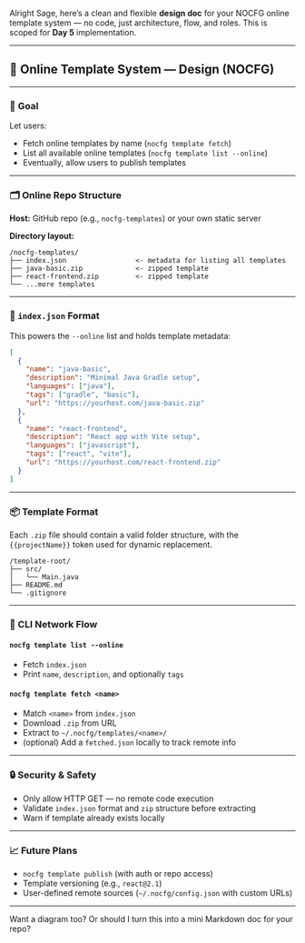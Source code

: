 Alright Sage, here’s a clean and flexible **design doc** for your NOCFG online template system — no code, just architecture, flow, and roles. This is scoped for **Day 5** implementation.

---

## 🧩 Online Template System — Design (NOCFG)

---

### 🎯 **Goal**
Let users:
- Fetch online templates by name (`nocfg template fetch`)
- List all available online templates (`nocfg template list --online`)
- Eventually, allow users to publish templates

---

### 🗂️ Online Repo Structure
**Host:** GitHub repo (e.g., `nocfg-templates`) or your own static server

**Directory layout:**
```
/nocfg-templates/
├── index.json                 <- metadata for listing all templates
├── java-basic.zip             <- zipped template
├── react-frontend.zip         <- zipped template
└── ...more templates
```

---

### 📄 `index.json` Format
This powers the `--online` list and holds template metadata:

```json
[
  {
    "name": "java-basic",
    "description": "Minimal Java Gradle setup",
    "languages": ["java"],
    "tags": ["gradle", "basic"],
    "url": "https://yourhost.com/java-basic.zip"
  },
  {
    "name": "react-frontend",
    "description": "React app with Vite setup",
    "languages": ["javascript"],
    "tags": ["react", "vite"],
    "url": "https://yourhost.com/react-frontend.zip"
  }
]
```

---

### 📦 Template Format
Each `.zip` file should contain a valid folder structure, with the `{{projectName}}` token used for dynamic replacement.

```
/template-root/
├── src/
│   └── Main.java
├── README.md
└── .gitignore
```

---

### 📡 CLI Network Flow

#### `nocfg template list --online`
- Fetch `index.json`
- Print `name`, `description`, and optionally `tags`

#### `nocfg template fetch <name>`
- Match `<name>` from `index.json`
- Download `.zip` from URL
- Extract to `~/.nocfg/templates/<name>/`
- (optional) Add a `fetched.json` locally to track remote info

---

### 🔒 Security & Safety
- Only allow HTTP GET — no remote code execution
- Validate `index.json` format and `zip` structure before extracting
- Warn if template already exists locally

---

### 📈 Future Plans
- `nocfg template publish` (with auth or repo access)
- Template versioning (e.g., `react@2.1`)
- User-defined remote sources (`~/.nocfg/config.json` with custom URLs)

---

Want a diagram too? Or should I turn this into a mini Markdown doc for your repo?